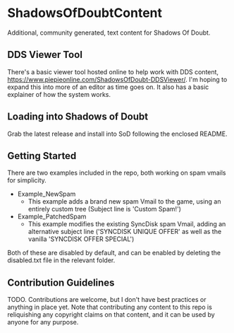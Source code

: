 # ShadowsOfDoubtContent

Additional, community generated, text content for Shadows Of Doubt.

## DDS Viewer Tool

There's a basic viewer tool hosted online to help work with DDS content, https://www.piepieonline.com/ShadowsOfDoubt-DDSViewer/. I'm hoping to expand this into more of an editor as time goes on. It also has a basic explainer of how the system works.

## Loading into Shadows of Doubt

Grab the latest release and install into SoD following the enclosed README.

## Getting Started

There are two examples included in the repo, both working on spam vmails for simplicity.

* Example_NewSpam
  * This example adds a brand new spam Vmail to the game, using an entirely custom tree (Subject line is 'Custom Spam!')
* Example_PatchedSpam
  * This example modifies the existing SyncDisk spam Vmail, adding an alternative subject line ('SYNCDISK UNIQUE OFFER' as well as the vanilla 'SYNCDISK OFFER SPECIAL')

Both of these are disabled by default, and can be enabled by deleting the disabled.txt file in the relevant folder.

## Contribution Guidelines

TODO. Contributions are welcome, but I don't have best practices or anything in place yet.
Note that contributing any content to this repo is reliquishing any copyright claims on that content, and it can be used by anyone for any purpose.